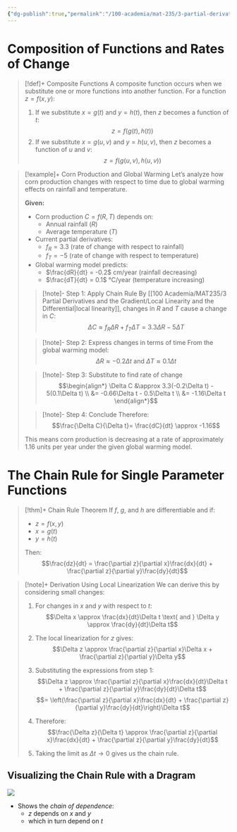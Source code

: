 ```yaml
---
{"dg-publish":true,"permalink":"/100-academia/mat-235/3-partial-derivatives-and-the-gradient/chain-rule/","tags":["lecture","math","note","university"],"created":"2024-11-04T19:03:11.144-05:00","updated":"2024-11-27T20:22:32.981-05:00"}
---
```



# Composition of Functions and Rates of Change

> [!def]+ Composite Functions
> A composite function occurs when we substitute one or more functions into another function. For a function $z = f(x,y)$:
> 1. If we substitute $x = g(t)$ and $y = h(t)$, then $z$ becomes a function of $t$:
> $$z = f(g(t), h(t))$$
> 2. If we substitute $x = g(u,v)$ and $y = h(u,v)$, then $z$ becomes a function of $u$ and $v$:
> $$z = f(g(u,v), h(u,v))$$

> [!example]+ Corn Production and Global Warming
> Let’s analyze how corn production changes with respect to time due to global warming effects on rainfall and temperature.
>
> **Given:**
> - Corn production $C = f(R, T)$ depends on:
>   - Annual rainfall $(R)$
>   - Average temperature $(T)$
> - Current partial derivatives:
>   - $f_R = 3.3$ (rate of change with respect to rainfall)
>   - $f_T = -5$ (rate of change with respect to temperature)
> - Global warming model predicts:
>   - $\frac{dR}{dt} = -0.2$ cm/year (rainfall decreasing)
>   - $\frac{dT}{dt} = 0.1$ °C/year (temperature increasing)
>
> > [!note]- Step 1: Apply Chain Rule
> > By [[100 Academia/MAT235/3 Partial Derivatives and the Gradient/Local Linearity and the Differential\|local linearity]], changes in $R$ and $T$ cause a change in $C$:
> > $$\Delta C \approx f_R\Delta R + f_T\Delta T = 3.3\Delta R - 5\Delta T$$
>
> > [!note]- Step 2: Express changes in terms of time
> > From the global warming model:
> > $$\Delta R \approx -0.2\Delta t \text{ and } \Delta T \approx 0.1\Delta t$$
>
> > [!note]- Step 3: Substitute to find rate of change
> > $$\begin{align*}
> > \Delta C &\approx 3.3(-0.2\Delta t) - 5(0.1\Delta t) \\
> > &= -0.66\Delta t - 0.5\Delta t \\
> > &= -1.16\Delta t
> > \end{align*}$$
>
> > [!note]- Step 4: Conclude
> > Therefore:
> > $$\frac{\Delta C}{\Delta t}= \frac{dC}{dt} \approx -1.16$$
>
> This means corn production is decreasing at a rate of approximately 1.16 units per year under the given global warming model.

# The Chain Rule for Single Parameter Functions

> [!thm]+ Chain Rule Theorem
> If $f$, $g$, and $h$ are differentiable and if:
> - $z = f(x,y)$
> - $x = g(t)$
> - $y = h(t)$
>
> Then:
> $$\frac{dz}{dt} = \frac{\partial z}{\partial x}\frac{dx}{dt} + \frac{\partial z}{\partial y}\frac{dy}{dt}$$

> [!note]+ Derivation Using Local Linearization
> We can derive this by considering small changes:
>
> 1. For changes in $x$ and $y$ with respect to $t$:
> $$\Delta x \approx \frac{dx}{dt}\Delta t \text{ and } \Delta y \approx \frac{dy}{dt}\Delta t$$
>
> 2. The local linearization for $z$ gives:
> $$\Delta z \approx \frac{\partial z}{\partial x}\Delta x + \frac{\partial z}{\partial y}\Delta y$$
>
> 3. Substituting the expressions from step 1:
> $$\Delta z \approx \frac{\partial z}{\partial x}\frac{dx}{dt}\Delta t + \frac{\partial z}{\partial y}\frac{dy}{dt}\Delta t$$
> $$= \left(\frac{\partial z}{\partial x}\frac{dx}{dt} + \frac{\partial z}{\partial y}\frac{dy}{dt}\right)\Delta t$$
>
> 4. Therefore:
> $$\frac{\Delta z}{\Delta t} \approx \frac{\partial z}{\partial x}\frac{dx}{dt} + \frac{\partial z}{\partial y}\frac{dy}{dt}$$
>
> 5. Taking the limit as $\Delta t \to 0$ gives us the chain rule.

## Visualizing the Chain Rule with a Dragram

![](https://i.imgur.com/W7bwAJW.png)

- Shows the *chain of dependence*:
    - $z$ depends on $x$ and $y$
    - which in turn depend on $t$
